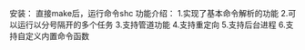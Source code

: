 安装：
  直接make后，运行命令shc
功能介绍：
  1.实现了基本命令解析的功能
  2.可以运行以分号隔开的多个任务
  3.支持管道功能
  4.支持重定向
  5.支持后台进程
  6.支持自定义内置命令函数
